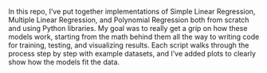 In this repo, I’ve put together implementations of Simple Linear Regression, Multiple Linear Regression, and Polynomial Regression both from scratch and using Python libraries. My goal was to really get a grip on how these models work, starting from the math behind them all the way to writing code for training, testing, and visualizing results. Each script walks through the process step by step with example datasets, and I’ve added plots to clearly show how the models fit the data.
